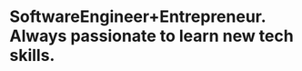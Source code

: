 # SoftwareEngineer+Entrepreneur. Always passionate to learn new tech skills.

<!---
Apongpoh/Apongpoh is a ✨ special ✨ repository because its `README.md` (this file) appears on your GitHub profile.
You can click the Preview link to take a look at your changes.
--->
